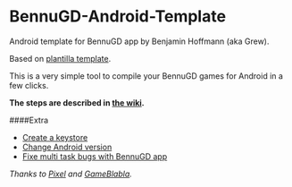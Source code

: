 # BennuGD-Android-Template
Android template for BennuGD app by Benjamin Hoffmann (aka Grew).

Based on [plantilla template](http://www.bennugd.org/node/192).

This is a very simple tool to compile your BennuGD games for Android in a few clicks.

**The steps are described in [the wiki](https://github.com/BenUnikal/BennuGD-Android-Template/wiki).**

####Extra

* [Create a keystore](https://github.com/BenUnikal/BennuGD-Android-Template/wiki/Create-a-Keystore)
* [Change Android version](https://github.com/BenUnikal/BennuGD-Android-Template/wiki/Change-android-version)
* [Fixe multi task bugs with BennuGD app](https://github.com/BenUnikal/BennuGD-Android-Template/wiki/BennuGD-idle-trick.)



*Thanks to [Pixel](http://forum.bennugd.org/index.php?action=profile;u=45) and [GameBlabla](http://www.bennugd.fr/index.php?mod=espace_membre&ac=profil&id=137).*

